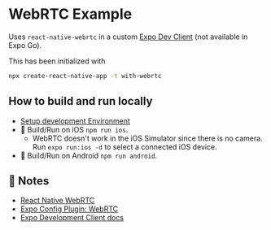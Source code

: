 # WebRTC Example

Uses `react-native-webrtc` in a custom [Expo Dev Client](https://docs.expo.dev/clients/introduction/) (not available in Expo Go).

This has been initialized with

```sh
npx create-react-native-app -t with-webrtc
```

## How to build and run locally

- [Setup development Environment](https://reactnative.dev/docs/environment-setup)
- 🍎 Build/Run on iOS `npm run ios`.
  - WebRTC doesn't work in the iOS Simulator since there is no camera. Run `expo run:ios -d` to select a connected iOS device.
- 🤖 Build/Run on Android `npm run android`.

## 📝 Notes

- [React Native WebRTC](https://github.com/react-native-webrtc/)
- [Expo Config Plugin: WebRTC](https://github.com/expo/config-plugins/tree/master/packages/react-native-webrtc)
- [Expo Development Client docs](https://docs.expo.dev/clients/introduction/)
